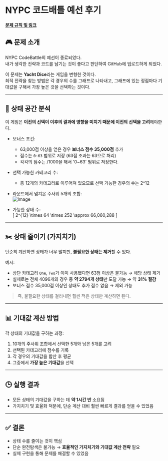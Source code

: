 # NYPC 코드배틀 예선 후기

**[문제 규칙 및 링크](https://nypc.github.io/2025-codebattle/online_1)**


## 🎮 문제 소개
NYPC CodeBattle의 예선이 종료되었다.  
내가 생각한 전략과 코드를 남기는 것이 좋다고 판단하여 GitHub에 업로드하게 되었다.  

이 문제는 **Yacht Dice**라는 게임을 변형한 것이다.  
최적 전략을 찾는 방법은 각 경우의 수를 그래프로 나타내고, 그래프에 있는 정점마다 기대값을 구해서 가장 높은 것을 선택하는 것이다.

---

## 🧮 상태 공간 분석
이 게임은 **이전의 선택이 이후의 결과에 영향을 미치기 때문에 이전의 선택을 고려**해야한다.  

- 보너스 조건:  
  - 63,000점 이상을 얻은 경우 **보너스 점수 35,000점** 추가
  - 점수는 `0~63` 범위로 저장 (63점 초과는 63으로 처리)
  - 각각의 점수는 /1000을 해서 '0~63' 범위로 저장한다.

- 선택 가능한 카테고리 수:  
  - 총 12개의 카테고리로 이루어져 있으므로 선택 가능한 경우의 수는 2^12

- 라운드에서 넘겨온 주사위 5개의 조합:  
![Image](https://github.com/user-attachments/assets/cad77fda-e2dd-4e68-8a7c-20abc95914e7)

- 가능한 상태 수:  
  \[
  2^{12} \times 64 \times 252 \approx 66,060,288
  \]
---

## ✂️ 상태 줄이기 (가지치기)
단순히 계산하면 상태가 너무 많지만, **불필요한 상태는 제거**할 수 있다.

예시:
- 상단 카테고리 `One`, `Two`가 이미 사용됐다면 63점 이상은 불가능 → 해당 상태 제거
- 실제로는 전체 4096개의 경우 중 **약 2794개 상태**만 도달 가능 → 약 **31% 절감**
- 보너스 점수 35,000점 이상인 상태도 추가 점수 없음 → 제외 가능

> 즉, 불필요한 상태를 걸러내면 훨씬 적은 상태만 계산하면 된다.

---

## 📊 기대값 계산 방법
각 상태의 기대값을 구하는 과정:
1. 10개의 주사위 조합에서 선택한 5개와 남은 5개를 고려
2. 선택된 카테고리에 점수를 기록
3. 각 경우의 기대값을 합산 후 평균
4. 그중에서 **가장 높은 기대값**을 선택

---

## 🕒 실행 결과
- 모든 상태의 기대값을 구하는 데 **약 1시간 반** 소요됨
- 가지치기 및 효율화 덕분에, 단순 계산 대비 훨씬 빠르게 결과를 얻을 수 있었음

---

## ✅ 결론
- 상태 수를 줄이는 것이 핵심
- 단순 완전탐색은 불가능 → **효율적인 가지치기와 기대값 계산 전략** 필요
- 실제 구현을 통해 문제를 해결할 수 있었음

